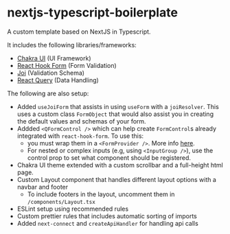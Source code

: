 # nextjs-typescript-boilerplate

A custom template based on NextJS in Typescript.

It includes the following libraries/frameworks:

- [Chakra UI](https://chakra-ui.com/) (UI Framework)
- [React Hook Form](https://react-hook-form.com/) (Form Validation)
- [Joi](https://joi.dev/api/) (Validation Schema)
- [React Query](https://react-query.tanstack.com/) (Data Handling)

The following are also setup:

- Added `useJoiForm` that assists in using `useForm` with a `joiResolver`. This uses a custom class `FormObject` that would also assist you in creating the default values and schemas of your form.
- Addded `<QFormControl />` which can help create `FormControl`s already integrated with `react-hook-form`. To use this:
  - you must wrap them in a `<FormProvider />`. More info [here](https://react-hook-form.com/api/useformcontext).
  - For nested or complex inputs (e.g, using `<InputGroup />`), use the control prop to set what component should be registered.
- Chakra UI theme extended with a custom scrollbar and a full-height html page.
- Custom Layout component that handles different layout options with a navbar and footer
  - To include footers in the layout, uncomment them in `/components/Layout.tsx`
- ESLint setup using recommended rules
- Custom prettier rules that includes automatic sorting of imports
- Added `next-connect` and `createApiHandler` for handling api calls
